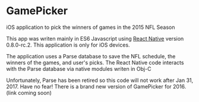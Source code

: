 # GamePicker
iOS application to pick the winners of games in the 2015 NFL Season

This app was writen mainly in ES6 Javascript using [React Native](https://facebook.github.io/react-native/docs/getting-started.html) version 0.8.0-rc.2. This application is only for iOS devices.

The application uses a Parse database to save the NFL schedule, the winners of the games, and user's picks. 
The React Native code interacts with the Parse database via native modules writen in Obj-C

Unfortunately, Parse has been retired so this code will not work after Jan 31, 2017.
Have no fear! There is a brand new version of GamePicker for 2016. (link coming soon)
